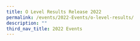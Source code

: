 ```yaml
---
title: O Level Results Release 2022
permalink: /events/2022-Events/o-level-results/
description: ""
third_nav_title: 2022 Events
---
```

